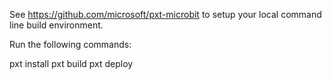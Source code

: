 See https://github.com/microsoft/pxt-microbit to setup your local command line build environment.

Run the following commands:

pxt install
pxt build
pxt deploy
